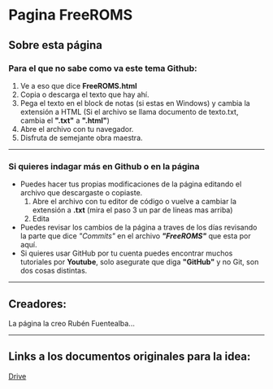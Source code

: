 # Pagina **FreeROMS**


## Sobre esta página


### Para el que no sabe como va este tema Github:
1. Ve a eso que dice **FreeROMS.html**
2. Copia o descarga el texto que hay ahí.
3. Pega el texto en el block de notas (si estas en Windows) y cambia la extensión a HTML (Si el archivo se llama documento de texto.txt, cambia el **".txt"** a **".html"**)
4. Abre el archivo con tu navegador.
5. Disfruta de semejante obra maestra.

---

### Si quieres indagar más en Github o en la página
- Puedes hacer tus propias modificaciones de la página editando el archivo que descargaste o copiaste.
  1. Abre el archivo con tu editor de código o vuelve a cambiar la extensión a **.txt** (mira el paso 3 un par de líneas mas arriba)
  2. Edita
- Puedes revisar los cambios de la página a traves de los días revisando la parte que dice *"Commits"* en el archivo ***"FreeROMS"*** que esta por aquí.
- Si quieres usar GitHub por tu cuenta puedes encontrar muchos tutoriales por **Youtube**, solo asegurate que diga **"GitHub"** y no Git, son dos cosas distintas.

---

## Creadores:
La página la creo Rubén Fuentealba...

---

## Links a los documentos originales para la idea:
[Drive](https://drive.google.com/drive/folders/1sP9n6ZL86IZK6icBOhyREBGSgE8r9gK1?usp=sharing)
